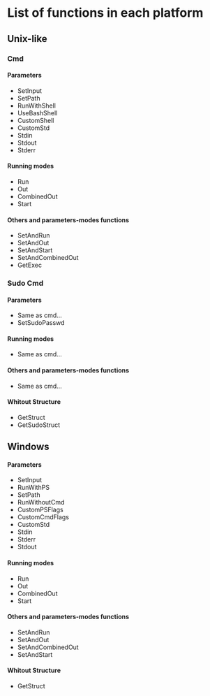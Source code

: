 # List of functions in each platform

## Unix-like
### Cmd
#### Parameters
- SetInput
- SetPath
- RunWithShell
- UseBashShell
- CustomShell
- CustomStd
- Stdin
- Stdout
- Stderr
#### Running modes
- Run 
- Out
- CombinedOut
- Start
#### Others and parameters-modes functions
- SetAndRun
- SetAndOut
- SetAndStart
- SetAndCombinedOut
- GetExec
### Sudo Cmd
#### Parameters
- Same as cmd...
- SetSudoPasswd
#### Running modes
- Same as cmd...
#### Others and parameters-modes functions
- Same as cmd...
#### Whitout Structure
- GetStruct
- GetSudoStruct

## Windows
#### Parameters
- SetInput
- RunWithPS
- SetPath
- RunWithoutCmd
- CustomPSFlags
- CustomCmdFlags
- CustomStd
- Stdin
- Stderr
- Stdout
#### Running modes
- Run
- Out
- CombinedOut
- Start
#### Others and parameters-modes functions
- SetAndRun
- SetAndOut
- SetAndCombinedOut
- SetAndStart
#### Whitout Structure
- GetStruct

